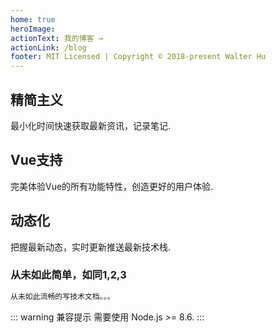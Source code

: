 ```yaml
---
home: true
heroImage:
actionText: 我的博客 →
actionLink: /blog
footer: MIT Licensed | Copyright © 2018-present Walter Hu
---
```

<div class="features">
  <div class="feature">
    <h2>精简主义</h2>
    <p>最小化时间快速获取最新资讯，记录笔记.</p>
  </div>
  <div class="feature">
    <h2>Vue支持</h2>
    <p>完美体验Vue的所有功能特性，创造更好的用户体验.</p>
  </div>
  <div class="feature">
    <h2>动态化</h2>
    <p>把握最新动态，实时更新推送最新技术栈.</p>
  </div>
</div>

### 从未如此简单，如同1,2,3

``` bash
从未如此流畅的写技术文档。。。
```

::: warning 兼容提示
需要使用 Node.js >= 8.6.
:::
